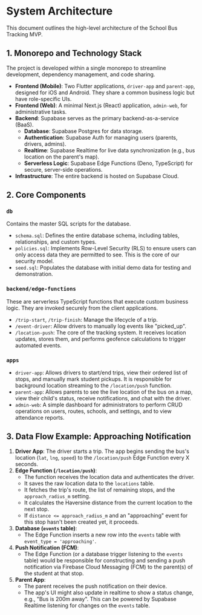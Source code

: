 # System Architecture

This document outlines the high-level architecture of the School Bus Tracking MVP.

## 1. Monorepo and Technology Stack

The project is developed within a single monorepo to streamline development, dependency management, and code sharing.

- **Frontend (Mobile)**: Two Flutter applications, `driver-app` and `parent-app`, designed for iOS and Android. They share a common business logic but have role-specific UIs.
- **Frontend (Web)**: A minimal Next.js (React) application, `admin-web`, for administrative tasks.
- **Backend**: Supabase serves as the primary backend-as-a-service (BaaS).
  - **Database**: Supabase Postgres for data storage.
  - **Authentication**: Supabase Auth for managing users (parents, drivers, admins).
  - **Realtime**: Supabase Realtime for live data synchronization (e.g., bus location on the parent's map).
  - **Serverless Logic**: Supabase Edge Functions (Deno, TypeScript) for secure, server-side operations.
- **Infrastructure**: The entire backend is hosted on Supabase Cloud.

## 2. Core Components

### `db`
Contains the master SQL scripts for the database.
- `schema.sql`: Defines the entire database schema, including tables, relationships, and custom types.
- `policies.sql`: Implements Row-Level Security (RLS) to ensure users can only access data they are permitted to see. This is the core of our security model.
- `seed.sql`: Populates the database with initial demo data for testing and demonstration.

### `backend/edge-functions`
These are serverless TypeScript functions that execute custom business logic. They are invoked securely from the client applications.
- `/trip-start`, `/trip-finish`: Manage the lifecycle of a trip.
- `/event-driver`: Allow drivers to manually log events like "picked_up".
- `/location-push`: The core of the tracking system. It receives location updates, stores them, and performs geofence calculations to trigger automated events.

### `apps`
- `driver-app`: Allows drivers to start/end trips, view their ordered list of stops, and manually mark student pickups. It is responsible for background location streaming to the `/location/push` function.
- `parent-app`: Allows parents to see the live location of the bus on a map, view their child's status, receive notifications, and chat with the driver.
- `admin-web`: A simple dashboard for administrators to perform CRUD operations on users, routes, schools, and settings, and to view attendance reports.

## 3. Data Flow Example: Approaching Notification

1.  **Driver App**: The driver starts a trip. The app begins sending the bus's location (`lat`, `lng`, `speed`) to the `/location/push` Edge Function every X seconds.
2.  **Edge Function (`/location/push`)**:
    - The function receives the location data and authenticates the driver.
    - It saves the raw location data to the `locations` table.
    - It fetches the trip's route, the list of remaining stops, and the `approach_radius_m` setting.
    - It calculates the Haversine distance from the current location to the next stop.
    - If `distance <= approach_radius_m` and an "approaching" event for this stop hasn't been created yet, it proceeds.
3.  **Database (`events` table)**:
    - The Edge Function inserts a new row into the `events` table with `event_type = 'approaching'`.
4.  **Push Notification (FCM)**:
    - The Edge Function (or a database trigger listening to the `events` table) would be responsible for constructing and sending a push notification via Firebase Cloud Messaging (FCM) to the parent(s) of the student at that stop.
5.  **Parent App**:
    - The parent receives the push notification on their device.
    - The app's UI might also update in realtime to show a status change, e.g., "Bus is 200m away". This can be powered by Supabase Realtime listening for changes on the `events` table.
